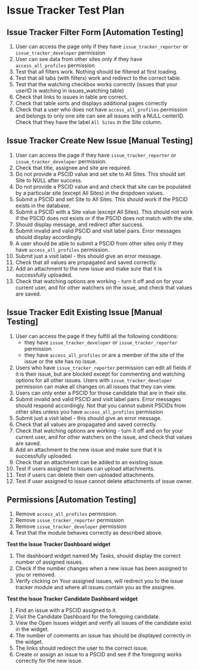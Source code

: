 # Issue Tracker Test Plan

## Issue Tracker Filter Form [Automation Testing]
1. User can access the page only if they have `issue_tracker_reporter` or `issue_tracker_developer` permission
2. User can see data from other sites only if they have `access_all_profiles` permission
3. Test that all filters work. Nothing should be filtered at first loading.
4. Test that all tabs (with filters) work and redirect to the correct table. 
5. Test that the watching checkbox works correctly (issues that your userID is watching in issues_watching table)
6. Check that links to issues in table are correct.
7. Check that table sorts and displays additional pages correctly 
8. Check that a user who does not have `access_all_profiles` permission and belongs to only one site can see all issues with a NULL centerID. Check that they have the label `All Sites` in the Site column. 

## Issue Tracker Create New Issue [Manual Testing]
1. User can access the page if they have `issue_tracker_reporter` or `issue_tracker_developer` permission.
2. Check that title, assignee and site are required.
3. Do not provide a PSCID value and set site to All Sites. This should set Site to NULL after success.
4. Do not provide a PSCID value and and check that site can be populated by a particular site (except All Sites) in the dropdown values.
5. Submit a PSCID and set Site to All Sites. This should work if the PSCID exists in the database.
6. Submit a PSCID with a Site value (except All Sites). This should not work if the PSCID does not exists or if the PSCID does not match with the site.
7. Should display message, and redirect after success. 
8. Submit invalid and valid PSCID and visit label pairs. Error messages should display accordingly. 
9. A user should be able to submit a PSCID from other sites only if they have `access_all_profiles` permission. 
10. Submit just a visit label - this should give an error message.
11. Check that all values are propagated and saved correctly.
12. Add an attachment to the new issue and make sure that it is successfully uploaded.
13. Check that watching options are working - turn it off and on for your current user, and for other watchers on the issue, and check that values are saved.

## Issue Tracker Edit Existing Issue [Manual Testing]
1. User can access the page if they fulfill all the following conditions:
	* they have `issue_tracker_developer` or `issue_tracker_reporter` permission 
	* they have `access_all_profiles` or are a member of the site of the issue or the site has no issue.
2. Users who have `issue_tracker_reporter` permission can edit all fields if it is their issue, but are blocked except for commenting and watching options for all other issues. Users with `issue_tracker_developer` permission can make all changes on all issues that they can view. 
3. Users can only enter a PSCID for those candidate that are in their site.
4. Submit invalid and valid PSCID and visit label pairs. Error messages should respond accordingly. Not that you cannot submit PSCIDs from other sites unless you have `access_all_profiles` permission
5. Submit just a visit label - this should give an error message.
6. Check that all values are propagated and saved correctly.
7. Check that watching options are working - turn it off and on for your current user, and for other watchers on the issue, and check that values are saved.
8. Add an attachment to the new issue and make sure that it is successfully uploaded.
9. Check that an attachment can be added to an existing issue.
10. Test if users assigned to issues can upload attachments.
11. Test if users can delete their own uploaded attachments.
12. Test if user assigned to issue cannot delete attachments of issue owner.

## Permissions [Automation Testing]
1. Remove `access_all_profiles` permission.
2. Remove `issue_tracker_reporter` permission
3. Remove `issue_tracker_developer` permission
4. Test that the module behaves correctly as described above. 

**Test the Issue Tracker Dashboard widget**
1. The dashboard widget named My Tasks, should display the correct number of assigned issues.
2. Check if the number changes when a new issue has been assigned to you or removed.
3. Verify clicking on Your assigned issues, will redirect you to the issue tracker module and where all issues contain you as the assignee.

**Test the Issue Tracker Candidate Dashboard widget**
1. Find an issue with a PSCID assigned to it.
2. Visit the Candidate Dashboard for the foregoing candidate.
3. View the Open Issues widget and verify all issues of the candidate exist in the widget.
4. The number of comments an issue has should be displayed correctly in the widget.
5. The links should redirect the user to the correct issue.
6. Create or assign an issue to a PSCID and see if the foregoing works correctly for the new issue.
